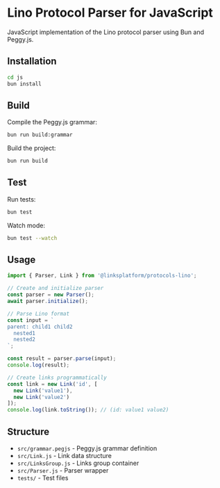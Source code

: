 # Lino Protocol Parser for JavaScript

JavaScript implementation of the Lino protocol parser using Bun and Peggy.js.

## Installation

```bash
cd js
bun install
```

## Build

Compile the Peggy.js grammar:

```bash
bun run build:grammar
```

Build the project:

```bash
bun run build
```

## Test

Run tests:

```bash
bun test
```

Watch mode:

```bash
bun test --watch
```

## Usage

```javascript
import { Parser, Link } from '@linksplatform/protocols-lino';

// Create and initialize parser
const parser = new Parser();
await parser.initialize();

// Parse Lino format
const input = `
parent: child1 child2
  nested1
  nested2
`;

const result = parser.parse(input);
console.log(result);

// Create links programmatically
const link = new Link('id', [
  new Link('value1'),
  new Link('value2')
]);
console.log(link.toString()); // (id: value1 value2)
```

## Structure

- `src/grammar.pegjs` - Peggy.js grammar definition
- `src/Link.js` - Link data structure
- `src/LinksGroup.js` - Links group container
- `src/Parser.js` - Parser wrapper
- `tests/` - Test files